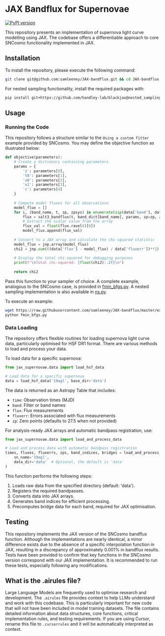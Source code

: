 # JAX Bandflux for Supernovae

[![PyPI version](https://badge.fury.io/py/jax-bandflux.svg)](https://badge.fury.io/py/jax-bandflux)

This repository presents an implementation of supernova light curve modelling using JAX. The codebase offers a differentiable approach to core SNCosmo functionality implemented in JAX.

## Installation

To install the repository, please execute the following command:

```bash
git clone git@github.com:samleeney/JAX-bandflux.git && cd JAX-bandflux && python -m venv venv && source venv/bin/activate && pip install -r requirements.txt
```

For nested sampling functionality, install the required packages with:

```bash
pip install git+https://github.com/handley-lab/blackjax@nested_sampling distrax
```

## Usage

### Running the Code

This repository follows a structure similar to the `Using a custom fitter` example provided by SNCosmo. You may define the objective function as illustrated below:

```python
def objective(parameters):
    # Create a dictionary containing parameters
    params = {
        'z': parameters[0],
        't0': parameters[1],
        'x0': parameters[2],
        'x1': parameters[3],
        'c': parameters[4]
    }
    
    # Compute model fluxes for all observations
    model_flux = []
    for i, (band_name, t, zp, zpsys) in enumerate(zip(data['band'], data['time'], data['zp'], data['zpsys'])):
        flux = salt3_bandflux(t, band_dict[band_name], params, zp=zp, zpsys=zpsys)
        # Extract the scalar value from the array
        flux_val = float(flux.ravel()[0])
        model_flux.append(flux_val)
    
    # Convert to a JAX array and calculate the chi-squared statistic
    model_flux = jnp.array(model_flux)
    chi2 = jnp.sum(((data['flux'] - model_flux) / data['fluxerr'])**2)
    
    # Display the total chi-squared for debugging purposes
    print(f"\nTotal chi-squared: {float(chi2):.2f}\n")
    
    return chi2
```

Pass this function to your sampler of choice. A complete example, analogous to the SNCosmo case, is provided in [fmin_bfgs.py](fmin_bfgs.py). A nested sampling implementation is also available in [ns.py](ns.py).

To execute an example:

```bash
wget https://raw.githubusercontent.com/samleeney/JAX-bandflux/master/examples/fmin_bfgs.py
python fmin_bfgs.py
```

### Data Loading

The repository offers flexible routines for loading supernova light curve data, particularly optimised for HSF DR1 format. There are various methods to load and process your data.

To load data for a specific supernova:

```python
from jax_supernovae.data import load_hsf_data

# Load data for a specific supernova
data = load_hsf_data('19agl', base_dir='data')
```

The data is returned as an Astropy Table that includes:
- `time`: Observation times (MJD)
- `band`: Filter or band names
- `flux`: Flux measurements
- `fluxerr`: Errors associated with flux measurements
- `zp`: Zero points (defaults to 27.5 when not provided)

For analysis-ready JAX arrays and automatic bandpass registration, use:

```python
from jax_supernovae.data import load_and_process_data

# Load and process data with automatic bandpass registration
times, fluxes, fluxerrs, zps, band_indices, bridges = load_and_process_data(
    sn_name='19agl',
    data_dir='data'  # Optional, the default is 'data'
)
```

This function performs the following steps:
1. Loads raw data from the specified directory (default: 'data').
2. Registers the required bandpasses.
3. Converts data into JAX arrays.
4. Generates band indices for efficient processing.
5. Precomputes bridge data for each band, required for JAX optimisation.

## Testing

This repository implements the JAX version of the SNCosmo bandflux function. Although the implementations are nearly identical, a minor difference exists due to the absence of a specific interpolation function in JAX, resulting in a discrepancy of approximately 0.001% in bandflux results. Tests have been provided to confirm that key functions in the SNCosmo version correspond with our JAX implementation. It is recommended to run these tests, especially following any modifications.

## What is the .airules file?

Large Language Models are frequently used to optimise research and development. The `.airules` file provides context to help LLMs understand and work with this codebase. This is particularly important for new code that will not have been included in model training datasets. The file contains detailed information about data structures, core functions, critical implementation rules, and testing requirements. If you are using Cursor, rename this file to `.cursorrules` and it will be automatically interpreted as context.